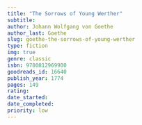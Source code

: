 ```yaml
---
title: "The Sorrows of Young Werther"
subtitle: 
author: Johann Wolfgang von Goethe
author_last: Goethe
slug: goethe-the-sorrows-of-young-werther
type: fiction
img: true
genre: classic
isbn: 9780812969900
goodreads_id: 16640
publish_year: 1774
pages: 149
rating: 
date_started:
date_completed:
priority: low
---
```

